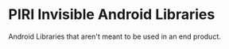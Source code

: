 # PIRI Invisible Android Libraries

Android Libraries that aren't meant to be used in an end product.